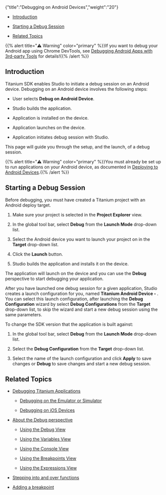 {"title":"Debugging on Android Devices","weight":"20"}

* [Introduction](#introduction)

* [Starting a Debug Session](#starting-a-debug-session)

* [Related Topics](#related-topics)

{{% alert title="⚠️ Warning" color="primary" %}}If you want to debug your Android app using Chrome DevTools, see [Debugging Android Apps with 3rd-party Tools](/docs/appc/Axway_Appcelerator_Studio/Axway_Appcelerator_Studio_Guide/Titanium_Development/Debugging_Titanium_Applications/Debugging_on_Android_Devices/Debugging_Android_Apps_with_3rd-party_Tools/) for details!{{% /alert %}}

## Introduction

Titanium SDK enables Studio to initiate a debug session on an Android device. Debugging on an Android device involves the following steps:

* User selects **Debug on Android Device**.

* Studio builds the application.

* Application is installed on the device.

* Application launches on the device.

* Application initiates debug session with Studio.

This page will guide you through the setup, and the launch, of a debug session.

{{% alert title="⚠️ Warning" color="primary" %}}You must already be set up to run applications on your Android device, as documented in [Deploying to Android Devices](/docs/appc/Titanium_SDK/Titanium_SDK_Guide/Preparing_for_Distribution/Deploying_to_Android_Devices/).{{% /alert %}}

## Starting a Debug Session

Before debugging, you must have created a Titanium project with an Android deploy target.

1. Make sure your project is selected in the **Project Explorer** view.

2. In the global tool bar, select **Debug** from the **Launch Mode** drop-down list.

3. Select the Android device you want to launch your project on in the **Target** drop-down list.

4. Click the **Launch** button.

5. Studio builds the application and installs it on the device.

The application will launch on the device and you can use the **Debug** perspective to start debugging your application.

After you have launched one debug session for a given application, Studio creates a launch configuration for you, named **Titanium Android Device - <AppName>**. You can select this launch configuration, after launching the **Debug Configuration** wizard by select **Debug Configurations** from the **Target** drop-down list, to skip the wizard and start a new debug session using the same parameters.

To change the SDK version that the application is built against:

1. In the global tool bar, select **Debug** from the **Launch Mode** drop-down list.

2. Select the **Debug Configuration** from the **Target** drop-down list.

3. Select the name of the launch configuration and click **Apply** to save changes or **Debug** to save changes and start a new debug session.

## Related Topics

* [Debugging Titanium Applications](/docs/appc/Axway_Appcelerator_Studio/Axway_Appcelerator_Studio_Guide/Titanium_Development/Debugging_Titanium_Applications/)

    * [Debugging on the Emulator or Simulator](/docs/appc/Axway_Appcelerator_Studio/Axway_Appcelerator_Studio_Guide/Titanium_Development/Debugging_Titanium_Applications/Debugging_on_the_Emulator_or_Simulator/)

    * [Debugging on iOS Devices](/docs/appc/Axway_Appcelerator_Studio/Axway_Appcelerator_Studio_Guide/Titanium_Development/Debugging_Titanium_Applications/Debugging_on_iOS_Devices/)

* [About the Debug perspective](/docs/appc/Axway_Appcelerator_Studio/Axway_Appcelerator_Studio_Guide/Web_Development/JavaScript_Development/Debugging_JavaScript/About_the_Debug_perspective/)

    * [Using the Debug View](/docs/appc/Axway_Appcelerator_Studio/Axway_Appcelerator_Studio_Guide/Web_Development/JavaScript_Development/Debugging_JavaScript/About_the_Debug_perspective/Using_the_Debug_View/)

    * [Using the Variables View](/docs/appc/Axway_Appcelerator_Studio/Axway_Appcelerator_Studio_Guide/Web_Development/JavaScript_Development/Debugging_JavaScript/About_the_Debug_perspective/Using_the_Variables_View/)

    * [Using the Console View](/docs/appc/Axway_Appcelerator_Studio/Axway_Appcelerator_Studio_Guide/Web_Development/JavaScript_Development/Debugging_JavaScript/Using_the_Console_View/)

    * [Using the Breakpoints View](/docs/appc/Axway_Appcelerator_Studio/Axway_Appcelerator_Studio_Guide/Web_Development/JavaScript_Development/Debugging_JavaScript/About_the_Debug_perspective/Using_the_Breakpoints_View/)

    * [Using the Expressions View](/docs/appc/Axway_Appcelerator_Studio/Axway_Appcelerator_Studio_Guide/Web_Development/JavaScript_Development/Debugging_JavaScript/About_the_Debug_perspective/Using_the_Expressions_View/)

* [Stepping into and over functions](/docs/appc/Axway_Appcelerator_Studio/Axway_Appcelerator_Studio_Guide/Web_Development/JavaScript_Development/Debugging_JavaScript/Stepping_into_and_over_functions/)

* [Adding a breakpoint](/docs/appc/Axway_Appcelerator_Studio/Axway_Appcelerator_Studio_Guide/Web_Development/JavaScript_Development/Debugging_JavaScript/Adding_a_breakpoint/)
